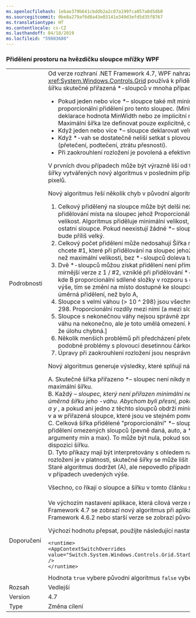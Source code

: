 ```yaml
---
ms.openlocfilehash: 1ebae379b641cbddb2a2c07a199fca057a0d5db0
ms.sourcegitcommit: 0be8a279af6d8a43e03141e349d3efd5d35f8767
ms.translationtype: HT
ms.contentlocale: cs-CZ
ms.lasthandoff: 04/18/2019
ms.locfileid: "59803680"
---
```

### <a name="wpf-grid-allocation-of-space-to-star-columns"></a>Přidělení prostoru na hvězdičku sloupce mřížky WPF

|   |   |
|---|---|
|Podrobnosti|Od verze rozhraní .NET Framework 4.7, WPF nahrazuje algoritmus, který <xref:System.Windows.Controls.Grid> používá k přidělení místa pro \*– sloupce. Tato akce změní šířku skutečné přiřazená \*-sloupců v mnoha případech:<ul><li>Pokud jeden nebo více \*– sloupce také mít minimální nebo maximální šířku, která přepíše proporcionální přidělení pro tento sloupec. (Minimální šířku lze odvodit z explicitní deklarace hodnota MinWidth nebo ze implicitní minimální získané z obsahu sloupce. Maximální šířka lze definovat pouze explicitně, od deklarace MaxWidth.)</li><li>Když jeden nebo více \*– sloupce deklarovat velmi velký \*– váha, větší než 10 ^ 298.</li><li>Když \*-vah se dostatečně neliší setkat s plovoucí desetinnou čárkou nestabilitu (přetečení, podtečení, ztrátu přesnosti).</li><li>Při zaokrouhlení rozložení je povolená a efektivní DPI displeje je dostatečně vysoký.</li></ul>V prvních dvou případech může být výrazně liší od těch, které vytvářených staré algoritmus; šířky vytvářených nový algoritmus v posledním případě bude rozdíl maximálně jeden nebo dva pixelů.<p/>Nový algoritmus řeší několik chyb v původní algoritmus:<ol><li>Celkový přidělený na sloupce může být delší než šířka mřížky. Tato situace může nastat při přidělování místa na sloupec jehož Proporcionální sdílené složky je menší než minimální velikost. Algoritmus přiděluje minimální velikost, takže se sníží na místo dostupné ke ostatní sloupce. Pokud neexistují žádné \*– sloupce vlevo přidělit, bude celkový přidělený bude příliš velký.</li><li>Celkový počet přidělení může nedosahují Šířka mřížky. Toto je duální problém, který chcete #1, které při přidělování na sloupec jehož Proporcionální sdílenou složku je větší než maximální velikosti, bez \*-sloupců doleva tak, aby zabíraly slack.</li><li>Dvě \*-sloupců můžou získat přidělení není přímo úměrná jejich \*-váhy. Toto je pouze mírnější verze z 1 / #2, vzniklé při přidělování \*-sloupců A, B a C (v uvedeném pořadí), kde B proporcionální sdílené složky v rozporu s omezením jeho min (nebo max). Jako výše, tím se změní na místo dostupné ke sloupci C, který získá méně (nebo více) přímo úměrná přidělení, než bylo A,</li><li>Sloupce s velmi váhou (&gt; 10 ^ 298) jsou všechny zacházeno, jako kdyby měly váhu 10 ^ 298. Proporcionální rozdíly mezi nimi (a mezi sloupci s mírně nižší váhy) se neuplatňují.</li><li>Sloupce s nekonečnou váhy nejsou správně zpracovány. [Ve skutečnosti nelze nastavit váhu na nekonečno, ale je toto umělá omezení. Kód přidělení se snažil to zpracovat ho, ale, že úlohu chybná.]</li><li>Několik menších problémů při předcházení přetečení, podtečení, ztráty přesnosti a podobné problémy s plovoucí desetinnou čárkou.</li><li>Úpravy při zaokrouhlení rozložení jsou nesprávné na dostatečně vysoké rozlišení DPI.</li></ol>Nový algoritmus generuje výsledky, které splňují následující kritéria:<p/>A. Skutečné šířka přiřazeno \*– sloupec není nikdy menší než minimální šířku ani větší než maximální šířku.<br/>B. Každý <em>– sloupec, který není přiřazen minimální nebo maximální šířka se přiřadí přímo úměrná šířku jeho <em>-váhu. Abychom byli přesní, pokud jsou deklarovány dva sloupce s šířkou x</em> a y</em> , a pokud ani jedno z těchto sloupců obdrží minimální nebo maximální šířku, skutečné šířku v a w přiřazená sloupce, které jsou ve stejném poměru: v / w == x a y.<br/>C. Celková šířka přidělené &quot;proporcionální&quot; \*– sloupce je rovna volné místo dostupné po přidělení omezených sloupců (pevně daná, auto, a \*– sloupce, které jsou přiděleny jejich šířka argumenty min a max). To může být nula, pokud součet minimální šířku přesahuje mřížky je k dispozici šířku.<br/>D. Tyto příkazy mají být interpretovány s ohledem na &quot;ideální&quot; rozložení. Při zaokrouhlení rozložení je v platnosti, skutečné šířky se může lišit od ideální šířky o co jeden pixel.<br/>Staré algoritmus dodržet (A), ale nepovedlo případném dalším sdílení dodržovat jiných kritérií v případech uvedených výše.<p/>Všechno, co říkají o sloupce a šířku v tomto článku se vztahuje také na řádky a výšky.|
|Doporučení|Ve výchozím nastavení aplikace, která cílová verze rozhraní .NET Framework počínaje .NET Framework 4.7 se zobrazí nový algoritmus při aplikace, která cílového rozhraní .NET Framework 4.6.2 nebo starší verze se zobrazí původní algoritmus.<p/>Výchozí hodnotu přepsat, použijte následující nastavení:<pre><code class="lang-xml">&lt;runtime&gt;&#13;&#10;&lt;AppContextSwitchOverrides value=&quot;Switch.System.Windows.Controls.Grid.StarDefinitionsCanExceedAvailableSpace=true&quot; /&gt;&#13;&#10;&lt;/runtime&gt;&#13;&#10;</code></pre>Hodnota <code>true</code> vybere původní algoritmus <code>false</code> vybere nový algoritmus.|
|Rozsah|Vedlejší|
|Version|4.7|
|Type|Změna cílení|
